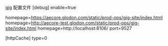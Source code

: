 gjg 配置文件
[debug]
enable=true

homepage=https://aecore.glodon.com/static/prod-ops/gjg-site/index.html
homepage=http://aecore-test.glodon.com/static/prod-ops/gjg-site/index.html
homepage=http://localhost:8106/
port=9527

[httpCache]
type=0

